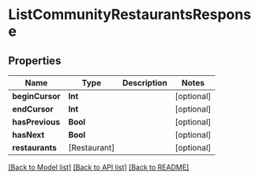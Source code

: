 # ListCommunityRestaurantsResponse

## Properties
Name | Type | Description | Notes
------------ | ------------- | ------------- | -------------
**beginCursor** | **Int** |  | [optional] 
**endCursor** | **Int** |  | [optional] 
**hasPrevious** | **Bool** |  | [optional] 
**hasNext** | **Bool** |  | [optional] 
**restaurants** | [Restaurant] |  | [optional] 

[[Back to Model list]](../README.md#documentation-for-models) [[Back to API list]](../README.md#documentation-for-api-endpoints) [[Back to README]](../README.md)


